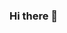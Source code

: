 ### Hi there 👋

<!--
**sajitss/sajitss** is a ✨ _special_ ✨ repository because its `README.md` (this file) appears on your GitHub profile.

Here are some ideas to get you started:

- 🔭 I’m currently incubating[DifiNative Tech](http://www.difinative.com)  . 
- 🌱 I’m currently learning internals of Kubermatic...
- 👯 I’m looking to collaborate on Kubernetes
- 🤔 I’m looking for help with new ideas in IT infrastructure engineering
- 💬 Ask me about Digital transformtion,  Cloud, Datacenter, Kubernetes, Blockchain, Quantum computing, 5G, AR/VR
- 📫 How to reach me: ...
- 😄 Pronouns: ...
- ⚡ Fun fact:...
-->
